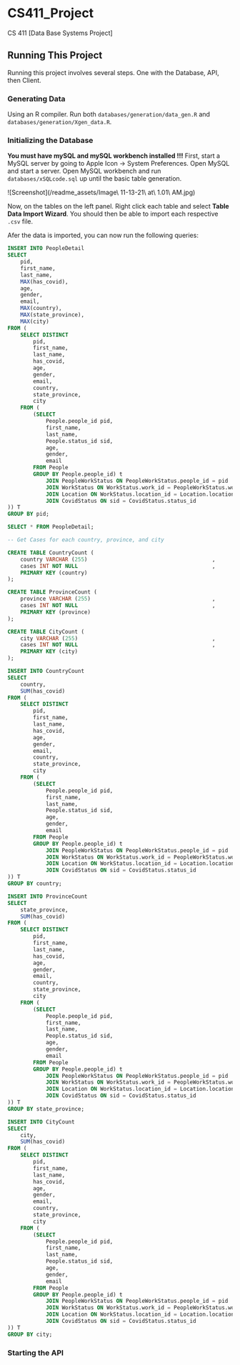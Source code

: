 # CS411_Project
CS 411 [Data Base Systems Project]

## Running This Project
Running this project involves several steps. One with the Database, API, then Client. 
  
### Generating Data
Using an R compiler. Run both `databases/generation/data_gen.R` and `databases/generation/Xgen_data.R`.
  
### Initializing the Database
<strong>You must have mySQL and mySQL workbench installed !!!</strong> First, start a MySQL server by going to Apple Icon -> System Preferences. Open MySQL and start a server. Open MySQL workbench and run `databases/xSQLcode.sql` up until the basic table generation. 
  
![Screenshot](/readme_assets/Image\ 11-13-21\ at\ 1.01\ AM.jpg)

Now, on the tables on the left panel. Right click each table and select <strong>Table Data Import Wizard</strong>. You should then be able to import each respective `.csv` file.
  
Afer the data is imported, you can now run the following queries:
```sql
INSERT INTO PeopleDetail
SELECT 
	pid,
    first_name,
    last_name,
    MAX(has_covid),
    age,
    gender,
    email,
    MAX(country),
    MAX(state_province),
    MAX(city)
FROM (
	SELECT DISTINCT 
		pid,
		first_name,
		last_name,
        has_covid,
		age,
		gender,
		email,
		country, 
		state_province, 
		city
	FROM (
		(SELECT 
			People.people_id pid,
			first_name,
			last_name,
            People.status_id sid,
			age,
			gender,
			email
		FROM People
		GROUP BY People.people_id) t
			JOIN PeopleWorkStatus ON PeopleWorkStatus.people_id = pid 
			JOIN WorkStatus ON WorkStatus.work_id = PeopleWorkStatus.work_id 
			JOIN Location ON WorkStatus.location_id = Location.location_id
            JOIN CovidStatus ON sid = CovidStatus.status_id
)) T
GROUP BY pid;

SELECT * FROM PeopleDetail; 

-- Get Cases for each country, province, and city

CREATE TABLE CountryCount (
	country VARCHAR (255)										,
    cases INT NOT NULL											,
    PRIMARY KEY (country)
);

CREATE TABLE ProvinceCount (
	province VARCHAR (255)										,
    cases INT NOT NULL											,
    PRIMARY KEY (province)
);

CREATE TABLE CityCount (
	city VARCHAR (255)											,
    cases INT NOT NULL											,
    PRIMARY KEY (city)
);

INSERT INTO CountryCount
SELECT 
	country,
    SUM(has_covid)
FROM (
	SELECT DISTINCT 
		pid,
		first_name,
		last_name,
        has_covid,
		age,
		gender,
		email,
		country, 
		state_province, 
		city
	FROM (
		(SELECT 
			People.people_id pid,
			first_name,
			last_name,
            People.status_id sid,
			age,
			gender,
			email
		FROM People
		GROUP BY People.people_id) t
			JOIN PeopleWorkStatus ON PeopleWorkStatus.people_id = pid 
			JOIN WorkStatus ON WorkStatus.work_id = PeopleWorkStatus.work_id 
			JOIN Location ON WorkStatus.location_id = Location.location_id
            JOIN CovidStatus ON sid = CovidStatus.status_id
)) T
GROUP BY country;

INSERT INTO ProvinceCount
SELECT 
	state_province,
    SUM(has_covid)
FROM (
	SELECT DISTINCT 
		pid,
		first_name,
		last_name,
        has_covid,
		age,
		gender,
		email,
		country, 
		state_province, 
		city
	FROM (
		(SELECT 
			People.people_id pid,
			first_name,
			last_name,
            People.status_id sid,
			age,
			gender,
			email
		FROM People
		GROUP BY People.people_id) t
			JOIN PeopleWorkStatus ON PeopleWorkStatus.people_id = pid 
			JOIN WorkStatus ON WorkStatus.work_id = PeopleWorkStatus.work_id 
			JOIN Location ON WorkStatus.location_id = Location.location_id
            JOIN CovidStatus ON sid = CovidStatus.status_id
)) T
GROUP BY state_province;

INSERT INTO CityCount
SELECT 
	city,
    SUM(has_covid)
FROM (
	SELECT DISTINCT 
		pid,
		first_name,
		last_name,
        has_covid,
		age,
		gender,
		email,
		country, 
		state_province, 
		city
	FROM (
		(SELECT 
			People.people_id pid,
			first_name,
			last_name,
            People.status_id sid,
			age,
			gender,
			email
		FROM People
		GROUP BY People.people_id) t
			JOIN PeopleWorkStatus ON PeopleWorkStatus.people_id = pid 
			JOIN WorkStatus ON WorkStatus.work_id = PeopleWorkStatus.work_id 
			JOIN Location ON WorkStatus.location_id = Location.location_id
            JOIN CovidStatus ON sid = CovidStatus.status_id
)) T
GROUP BY city;
```
  
### Starting the API

